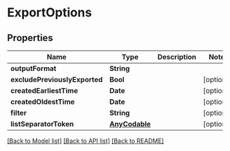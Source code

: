 # ExportOptions

## Properties
Name | Type | Description | Notes
------------ | ------------- | ------------- | -------------
**outputFormat** | **String** |  | 
**excludePreviouslyExported** | **Bool** |  | [optional] 
**createdEarliestTime** | **Date** |  | [optional] 
**createdOldestTime** | **Date** |  | [optional] 
**filter** | **String** |  | [optional] 
**listSeparatorToken** | [**AnyCodable**]() |  | [optional] 

[[Back to Model list]](../README#documentation-for-models) [[Back to API list]](../README#documentation-for-api-endpoints) [[Back to README]](../README)


